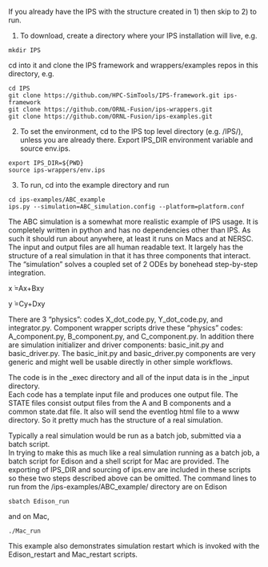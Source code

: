 If you already have the IPS with the structure created in 1) then skip to 2) to run.

1) To download, create a directory where your IPS installation will live, e.g.
```
mkdir IPS
```
cd into it and clone the IPS framework and wrappers/examples repos in this directory, e.g.

```
cd IPS
git clone https://github.com/HPC-SimTools/IPS-framework.git ips-framework
git clone https://github.com/ORNL-Fusion/ips-wrappers.git
git clone https://github.com/ORNL-Fusion/ips-examples.git
```

2) To set the environment, cd to the IPS top level directory (e.g. /IPS/), unless you are 
already there.  Export IPS_DIR environment variable and source env.ips.
```
export IPS_DIR=${PWD}
source ips-wrappers/env.ips
```

3) To run, cd into the example directory and run
```
cd ips-examples/ABC_example
ips.py --simulation=ABC_simulation.config --platform=platform.conf
```
The ABC simulation is a somewhat more realistic example of IPS usage.  It is completely 
written in python and has no dependencies other than IPS.  As such it should run about 
anywhere, at least it runs on Macs and at NERSC.  The input and output files are all 
human readable text.  It largely has the structure of a real simulation in that it 
has three components that interact. The “simulation” solves a coupled set of 2 ODEs by 
bonehead step-by-step integration.
 
x ̇=Ax+Bxy

y ̇=Cy+Dxy

There are 3 “physics”:  codes X_dot_code.py, Y_dot_code.py, and integrator.py.    Component
wrapper scripts drive these “physics” codes:  A_component.py, B_component.py, and 
C_component.py.  In addition there are simulation initializer and driver components: 
basic_init.py and basic_driver.py.  The basic_init.py and basic_driver.py components are 
very generic and might well be usable directly in other simple workflows.

The code is in the _exec directory and all of the input data is in the  _input directory.  
Each code has a template input file and produces one output file.  The STATE files consist
output files from the A and B components and a common state.dat file.  It also will send 
the eventlog html file to a www directory.  So it pretty much has the structure of a real 
simulation.

Typically a real simulation would be run as a batch job, submitted via a batch script.  
In trying to make this as much like a real simulation running as a batch job, a batch 
script for Edison and a shell script for Mac are provided.  The exporting of IPS_DIR and 
sourcing of ips.env are included in these scripts so these two steps described above can 
be omitted.  The command lines to run from the /ips-examples/ABC_example/ directory are 
on Edison
```
sbatch Edison_run
```
and on Mac,
```
./Mac_run 
```
This example also demonstrates simulation restart which is invoked with the Edison_restart
and Mac_restart scripts.


